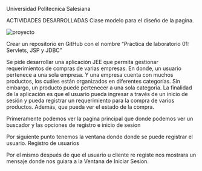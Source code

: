 Universidad Politecnica Salesiana

ACTIVIDADES DESARROLLADAS
Clase modelo para el diseño de la pagina.

![proyecto](https://user-images.githubusercontent.com/34029478/100827738-7076bd00-342b-11eb-9e71-88ce65c300a9.PNG)

Crear un repositorio en GitHub con el nombre “Práctica de laboratorio 01: Servlets, JSP y JDBC” 


Se pide desarrollar una aplicación JEE que permita gestionar requerimientos de compras de varias empresas.
En donde, un usuario pertenece a una sola empresa. Y una empresa cuenta con muchos productos, los cuáles
están organizados en diferentes categorías. Sin embargo, un producto puede pertenecer a una sola categoría.
La finalidad de la aplicación es que el usuario pueda ingresar a través de un inicio de sesión y pueda registrar un
requerimiento para la compra de varios productos. Además, que pueda ver el estado de la compra.


Primeramente podemos ver la pagina principal que donde podemos ver un buscador y las opciones de registro e inicio
de sesion


Por siguiente punto tenemos la ventana donde donde se puede registrar el usuario.
Registro de usuarios


Por el mismo después de que el usuario u cliente re registe nos mostrara un mensaje donde nos guiara a la
Ventana de Iniciar Sesion.
